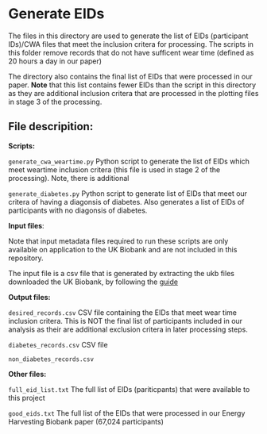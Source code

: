 # Generate EIDs
The files in this directory are used to generate the list of EIDs (participant IDs)/CWA files that meet the inclusion critera for processing. The scripts in this folder remove records that do not have sufficent wear time (defined as 20 hours a day in our paper)

The directory also contains the final list of EIDs that were processed in our paper. **Note** that this list contains fewer EIDs than the script in this directory as they are additional inclusion critera that are processed in the plotting files in stage 3 of the processing.

## File descripition:

**Scripts:**

`generate_cwa_weartime.py` Python script to generate the list of EIDs which meet weartime inclusion critera (this file is used in stage 2 of the processing). Note, there is additional 

`generate_diabetes.py` Python script to generate list of EIDs that meet our critera of having a diagonsis of diabetes. Also generates a list of EIDs of participants with no diagonsis of diabetes.

**Input files**:

Note that input metadata files required to run these scripts are only available on application to the UK Biobank and are not included in this repository.

The input file is a csv file that is generated by extracting the ukb files downloaded the UK Biobank, by following the [guide](https://biobank.ctsu.ox.ac.uk/crystal/exinfo.cgi?src=accessing_data_guide)

**Output files:**

`desired_records.csv` CSV file containing the EIDs that meet wear time inclusion critera. This is NOT the final list of participants included in our analysis as their are additional exclusion critera in later processing steps.

`diabetes_records.csv` CSV file 

`non_diabetes_records.csv`


**Other files:**

`full_eid_list.txt` The full list of EIDs (pariticpants) that were available to this project

`good_eids.txt` The full list of the EIDs that were processed in our Energy Harvesting Biobank paper (67,024 participants)


